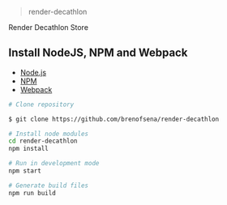 > render-decathlon

Render Decathlon Store

## Install NodeJS, NPM and Webpack

- [Node.js](https://nodejs.org/)
- [NPM](https://www.npmjs.com/)
- [Webpack](https://webpack.js.org/)

```sh
# Clone repository

$ git clone https://github.com/brenofsena/render-decathlon

# Install node modules
cd render-decathlon
npm install

# Run in development mode
npm start

# Generate build files
npm run build
```
